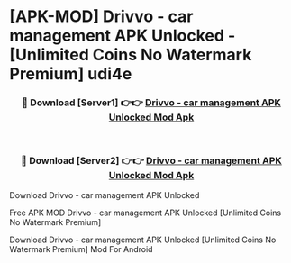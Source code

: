 # [APK-MOD] Drivvo - car management APK Unlocked - [Unlimited Coins No Watermark Premium] udi4e



<div align="center">
<h3>🔴 Download [Server1] 👉👉 <a href="https://momento.my/?title=Drivvo_-_car_management_APK_Unlocked">Drivvo - car management APK Unlocked Mod Apk</a></h3><br>

<h3>🔴 Download [Server2] 👉👉 <a href="https://momento.my/?title=Drivvo_-_car_management_APK_Unlocked">Drivvo - car management APK Unlocked Mod Apk</a></h3>
</div>



Download Drivvo - car management APK Unlocked 

Free APK MOD Drivvo - car management APK Unlocked [Unlimited Coins No Watermark Premium]

Download Drivvo - car management APK Unlocked [Unlimited Coins No Watermark Premium] Mod For Android
